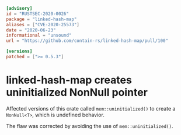 ```toml
[advisory]
id = "RUSTSEC-2020-0026"
package = "linked-hash-map"
aliases = ["CVE-2020-25573"]
date = "2020-06-23"
informational = "unsound"
url = "https://github.com/contain-rs/linked-hash-map/pull/100"

[versions]
patched = [">= 0.5.3"]
```

# linked-hash-map creates uninitialized NonNull pointer

Affected versions of this crate called `mem::uninitialized()` to create a `NonNull<T>`,
which is undefined behavior.
 
The flaw was corrected by avoiding the use of `mem::uninitialized()`.
